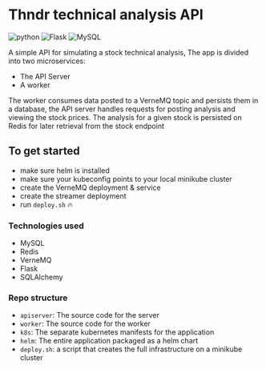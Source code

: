 # Thndr technical analysis API


![python](https://img.shields.io/badge/Python-3.8-3776AB.svg?style=flat&logo=python&logoColor=white)
![Flask](https://img.shields.io/badge/flask-%23000.svg?style=for-the-badge&logo=flask&logoColor=white)
![MySQL](https://img.shields.io/badge/mysql-%2300f.svg?style=for-the-badge&logo=mysql&logoColor=white)

A simple API for simulating a stock technical analysis, The app is divided into two microservices:
- The API Server
- A worker

The worker consumes data posted to a VerneMQ topic and persists them in a database, the API server handles requests for posting analysis and viewing
the stock prices. The analysis for a given stock is persisted on Redis for later retrieval from the stock endpoint


## To get started

- make sure helm is installed
- make sure your kubeconfig points to your local minikube cluster
- create the VerneMQ deployment & service
- create the streamer deployment
- run `deploy.sh` :fire:

### Technologies used

- MySQL
- Redis
- VerneMQ
- Flask
- SQLAlchemy


### Repo structure

- `apiserver`: The source code for the server
- `worker`: The source code for the worker
- `k8s`: The separate kubernetes manifests for the application
- `helm`: The entire application packaged as a helm chart
- `deploy.sh`: a script that creates the full infrastructure on a minikube cluster
